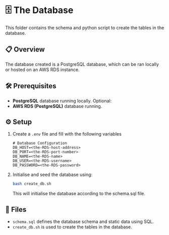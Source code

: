 # 🗄️ The Database

This folder contains the schema and python script to create the tables in the database.

## 📋 Overview

The database created is a PostgreSQL database, which can be ran locally or hosted on an AWS RDS instance.

## 🛠️ Prerequisites

- **PostgreSQL** database running locally.
  Optional:
- **AWS RDS (PostgreSQL)** database running.

## ⚙️ Setup

1. Create a `.env` file and fill with the following variables
   ```env
   # Database Configuration
   DB_HOST=<the-RDS-host-address>
   DB_PORT=<the-RDS-port-number>
   DB_NAME=<the-RDS-name>
   DB_USER=<the-RDS-username>
   DB_PASSWORD=<the-RDS-password>
   ```
2. Initialise and seed the database using:
   ```bash
   bash create_db.sh
   ```
   This will initialise the database according to the schema.sql file.

## 📁 Files

- `schema.sql` defines the database schema and static data using SQL.
- `create_db.sh` is used to create the tables in the database.
